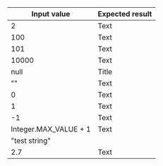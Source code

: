 

| Input value      | Expected result |
| ----------- | ----------- |
| 2   | Text        |
| 100   | Text        |
| 101   | Text        |
| 10000   | Text        |
| null      | Title       |
| ""   | Text        |
| 0   | Text        |
| 1   | Text        |
| -1   | Text        |
| Integer.MAX_VALUE + 1  | Text        |
| "test string"   |         |
| 2.7   | Text        |
